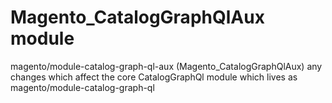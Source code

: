 # Magento_CatalogGraphQlAux module

magento/module-catalog-graph-ql-aux (Magento_CatalogGraphQlAux) any changes which affect the core CatalogGraphQl module which lives as magento/module-catalog-graph-ql
